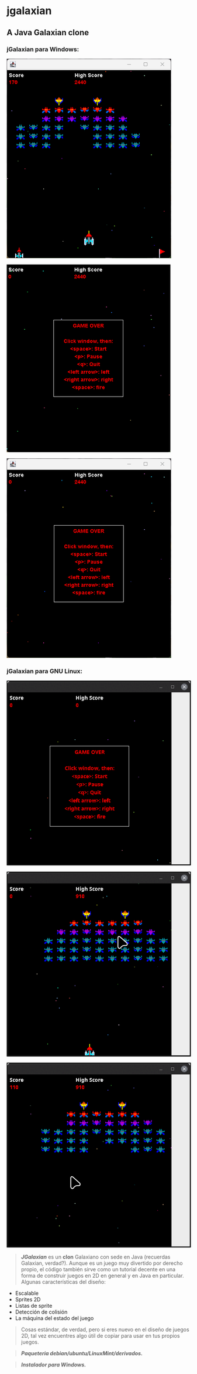 # jgalaxian
## A Java Galaxian clone

### jGalaxian para Windows:

![Screenshots jGalaxin 3 ](https://github.com/javiermisol/jgalaxian/blob/main/jGalaxianWin64_001.png)

![Screenshots jGalaxin 3 ](https://github.com/javiermisol/jgalaxian/blob/main/jGalaxianWin64_003.png)

![Screenshots jGalaxin 3 ](https://github.com/javiermisol/jgalaxian/blob/main/jGalaxianWin64_004.png)

### jGalaxian para GNU Linux:


![Screenshots jGalaxin 1 ](https://github.com/javiermisol/jgalaxian/blob/main/jGalaxian_001.png)

![Screenshots jGalaxin 2 ](https://github.com/javiermisol/jgalaxian/blob/main/jGalaxian_002.png)

![Screenshots jGalaxin 3 ](https://github.com/javiermisol/jgalaxian/blob/main/jGalaxian_003.png)


>***JGalaxian*** es un **clon** Galaxiano con sede en Java (recuerdas Galaxian, verdad?). Aunque es un juego muy divertido por derecho propio, el código también sirve como un tutorial decente en una forma de construir juegos en 2D en general y en Java en particular. Algunas características del diseño:

-    Escalable
-    Sprites 2D
-    Listas de sprite
-    Detección de colisión
-    La máquina del estado del juego

>Cosas estándar, de verdad, pero si eres nuevo en el diseño de juegos 2D, tal vez encuentres algo útil de copiar para usar en tus propios juegos.

>***Paqueteria debian/ubuntu/LinuxMint/derivados.***

>***Instalador para Windows.***

